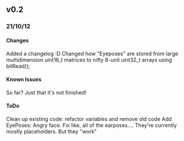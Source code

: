 ## v0.2
### 21/10/12

#### Changes

Added a changelog :D
Changed how "Eyeposes" are stored from large multidimension uint16_t matrices to nifty 8-unit uint32_t arrays using bitRead();

#### Known Issues

So far? Just that it's not finished!

#### ToDo

Clean up existing code: refactor variables and remove old code
Add EyePoses: Angry face.
Fix like, all of the earposes.... They're currently mostly placeholders. But they "work"
